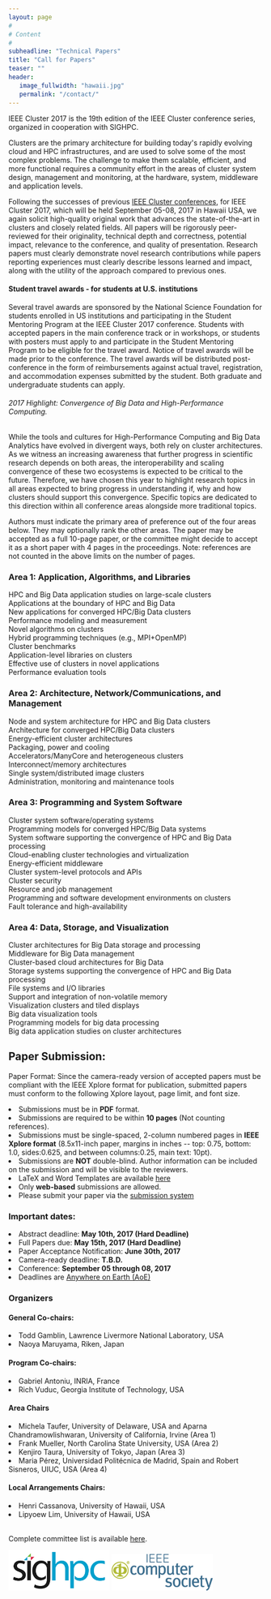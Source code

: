 ```yaml
---
layout: page
#
# Content
#
subheadline: "Technical Papers"
title: "Call for Papers"
teaser: ""
header:
   image_fullwidth: "hawaii.jpg"
   permalink: "/contact/"
---
```


IEEE Cluster 2017 is the 19th edition of the IEEE Cluster conference series,
organized in cooperation with SIGHPC.<br>

Clusters are the primary architecture for building today's rapidly evolving
cloud and HPC infrastructures, and are used to solve some of the most complex
problems.  The challenge to make them scalable, efficient, and more functional
requires a community effort in the areas of cluster system design, management
and monitoring, at the hardware, system, middleware and application levels.<br>

Following the successes of previous <a href="http://www.clustercomp.org">IEEE
Cluster conferences</a>, for IEEE Cluster 2017, which will be held September
05-08, 2017 in Hawaii USA, we again solicit high-quality original work that
advances the state-of-the-art in clusters and closely related fields.  All
papers will be rigorously peer-reviewed for their originality, technical depth
and correctness, potential impact, relevance to the conference, and quality of
presentation. Research papers must clearly demonstrate novel research
contributions while papers reporting experiences must clearly describe lessons
learned and impact, along with the utility of the approach compared to previous
ones.<br>

<h4>Student travel awards - for students at U.S. institutions</h4>

Several travel awards are sponsored by the National Science Foundation for
students enrolled in US institutions and participating in the Student Mentoring
Program at the IEEE Cluster 2017 conference. Students with accepted papers
in the main conference track or in workshops, or students with posters must
apply to and participate in the Student Mentoring Program to be eligible for
the travel award. Notice of travel awards will be made prior to the conference.
The travel awards will be distributed post-conference in the form of
reimbursements against actual travel, registration, and accommodation expenses
submitted by the student. Both graduate and undergraduate students can apply.<br>


<h6>2017 Highlight: Convergence of Big Data and High-Performance Computing.</h6>

While the tools and cultures for High-Performance Computing and Big Data
Analytics have evolved in divergent ways, both rely on cluster architectures.
As we witness an increasing awareness that further progress in scientific
research depends on both areas, the interoperability and scaling convergence of
these two ecosystems is expected to be critical to the future. Therefore, we
have chosen this year to highlight  research topics in all areas expected to
bring progress in understanding if, why and how clusters should support this
convergence. Specific topics are dedicated to this direction within all
conference areas alongside more traditional topics. <br>

Authors must indicate the primary area of preference out of the four areas
below. They may optionally rank the other areas. The paper may be accepted as a
full 10-page paper, or the committee might decide to accept it as a short paper
with 4 pages in the proceedings. Note: references are not counted in the above
limits on the number of pages. <br>

<h3>Area 1: Application, Algorithms, and Libraries</h3>

HPC and Big Data application studies on large-scale clusters<br>
Applications at the boundary of HPC and Big Data<br>
New applications for converged HPC/Big Data clusters<br>
Performance modeling and measurement<br>
Novel algorithms on clusters<br>
Hybrid programming techniques (e.g., MPI+OpenMP)<br>
Cluster benchmarks<br>
Application-level libraries on clusters<br>
Effective use of clusters in novel applications<br>
Performance evaluation tools<br>


<h3>Area 2: Architecture, Network/Communications, and Management</h3>

Node and system architecture for HPC and Big Data clusters<br>
Architecture for converged HPC/Big Data clusters<br>
Energy-efficient cluster architectures<br>
Packaging, power and cooling<br>
Accelerators/ManyCore and heterogeneous clusters<br>
Interconnect/memory architectures<br>
Single system/distributed image clusters<br>
Administration, monitoring and maintenance tools<br>


<h3>Area 3: Programming and System Software</h3>

Cluster system software/operating systems<br>
Programming models for converged HPC/Big Data systems<br>
System software supporting the convergence of HPC and Big Data processing<br>
Cloud-enabling cluster technologies and virtualization<br>
Energy-efficient middleware<br>
Cluster system-level protocols and APIs<br>
Cluster security<br>
Resource and job management<br>
Programming and software development environments on clusters<br>
Fault tolerance and high-availability<br>


<h3>Area 4: Data, Storage, and Visualization</h3>

Cluster architectures for Big Data storage and processing<br>
Middleware for Big Data management<br>
Cluster-based cloud architectures for Big Data<br>
Storage systems supporting the convergence of HPC and Big Data processing<br>
File systems and I/O libraries<br>
Support and integration of non-volatile memory<br>
Visualization clusters and tiled displays<br>
Big data visualization tools<br>
Programming models for big data processing<br>
Big data application studies on cluster architectures<br>


<h2>Paper Submission:</h2>

Paper Format: Since the camera-ready version of accepted papers must be
compliant with the IEEE Xplore format for publication, submitted papers must
conform to the following Xplore layout, page limit, and font size.


<li>Submissions must be in <b>PDF</b> format.</li>
<li>Submissions are required to be within <b>10 pages</b> (Not counting references).</li>
<li>Submissions must be single-spaced, 2-column numbered pages in <b>IEEE Xplore format</b> (8.5x11-inch paper, margins in inches -- top: 0.75, bottom: 1.0, sides:0.625, and between columns:0.25, main text: 10pt).</li>
<li>Submissions are <b>NOT</b> double-blind.  Author information can be included on the submission and will be visible to the reviewers.</li>
<li>LaTeX and Word Templates are available <a href="http://www.ieee.org/conferences_events/conferences/publishing/templates.html">here</a></li>
<li>Only <b>web-based</b> submissions are allowed.</li>
<li>Please submit your paper via the <a href="https://easychair.org/conferences/?conf=ieeecluster2017">submission system</a></li>


<h3>Important dates:</h3>

<li>Abstract deadline: <b>May 10th, 2017 (Hard Deadline)</b></li>
<li>Full Papers due: <b>May 15th, 2017 (Hard Deadline)</b></li>
<li>Paper Acceptance Notification: <b>June 30th, 2017</b></li>
<li>Camera-ready deadline: <b>T.B.D.</b></li>
<li>Conference: <b>September 05 through 08, 2017</b></li>
<li>Deadlines are <a href="http://www.timeanddate.com/time/zones/aoe">Anywhere on Earth (AoE)</a></li>


<h3>Organizers</h3>

<h4>General Co-chairs:</h4>
<li>Todd Gamblin, Lawrence Livermore National Laboratory, USA</li>
<li>Naoya Maruyama, Riken, Japan</li>

<h4>Program Co-chairs:</h4>
<li>Gabriel Antoniu, INRIA, France</li>
<li>Rich Vuduc, Georgia Institute of Technology, USA</li>


<h4>Area Chairs</h4>

<li>Michela Taufer, University of Delaware, USA and Aparna Chandramowlishwaran, University of California, Irvine (Area 1)</li>
<li>Frank Mueller, North Carolina State University, USA (Area 2)</li>
<li>Kenjiro Taura, University of Tokyo, Japan (Area 3)</li>
<li>Maria Pérez, Universidad Politécnica de Madrid, Spain and Robert Sisneros, UIUC, USA (Area 4)</li>


<h4>Local Arrangements Chairs:</h4>

<li>Henri Cassanova, University of Hawaii, USA</li>
<li>Lipyoew Lim, University of Hawaii, USA</li>
<br>

Complete committee list is available <a href="http://cluster17.github.io/committees/">here</a>.

<img src="img/sighpc.png" width="200">
<img src="img/ieee.gif" width="200">

